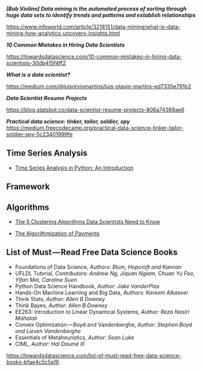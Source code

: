***[Bob Violino] Data mining is the automated process of sorting through huge data sets to identify trends and patterns and establish relationships***

https://www.infoworld.com/article/3218151/data-mining/what-is-data-mining-how-analytics-uncovers-insights.html

***10 Common Mistakes in Hiring Data Scientists***

https://towardsdatascience.com/10-common-mistakes-in-hiring-data-scientists-30db415f4ff2

***What is a data scientist?***

https://medium.com/@luisotviomartins/luis-otavio-martins-ed7335e791b2

***Data Scientist Resume Projects***

https://blog.statsbot.co/data-scientist-resume-projects-806a74388ae6

***Practical data science: tinker, tailor, soldier, spy***
https://medium.freecodecamp.org/practical-data-science-tinker-tailor-soldier-spy-5c23401999fe


## Time Series Analysis

- [Time Series Analysis in Python: An Introduction](https://towardsdatascience.com/time-series-analysis-in-python-an-introduction-70d5a5b1d52a)


## Framework

## Algorithms
- [The 5 Clustering Algorithms Data Scientists Need to Know](https://towardsdatascience.com/the-5-clustering-algorithms-data-scientists-need-to-know-a36d136ef68)

- [The Algorithmization of Payments](https://towardsdatascience.com/the-algorithmization-of-payments-how-algorithms-are-going-to-change-the-payments-industry-5dd3f266d4c3)


## List of Must — Read Free Data Science Books

- Foundations of Data Science, *Authors: Blum, Hopcroft and Kannan*
- UFLDL Tutorial, *Contributors: Andrew Ng, Jiquan Ngiam, Chuan Yu Foo, Yifan Mai, Caroline Suen*
- Python Data Science Handbook, *Author: Jake VanderPlas*
- Hands-On Machine Learning and Big Data, *Authors: Kareem Alkaseer*
- Think Stats, *Author: Allen B Downey*
- Think Bayes, *Author: Allen B Downey*
- EE263: Introduction to Linear Dynamical Systems, *Author: Reza Nasiri Mahalati*
- Convex Optimization — Boyd and Vandenberghe, *Author: Stephen Boyd and Lieven Vandenberghe*
- Essentials of Metaheuristics, *Author: Sean Luke*
- CIML, *Author: Hal Daumé III*

https://towardsdatascience.com/list-of-must-read-free-data-science-books-bfae4c5c5a16



